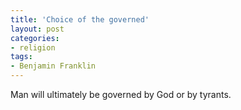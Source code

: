 ```yaml
---
title: 'Choice of the governed'
layout: post
categories:
- religion
tags:
- Benjamin Franklin
---
```


Man will ultimately be governed by God or by tyrants.